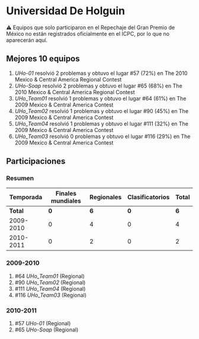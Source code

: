 # Universidad De Holguin

:warning: Equipos que solo participaron en el Repechaje del Gran Premio de México no están registrados oficialmente en el ICPC, por lo que no aparecerán aquí.

## Mejores 10 equipos

1. _UHo-01_ resolvió 2 problemas y obtuvo el lugar #57 (72%) en The 2010 Mexico & Central America Regional Contest
1. _UHo-Soap_ resolvió 2 problemas y obtuvo el lugar #65 (68%) en The 2010 Mexico & Central America Regional Contest
1. _UHo_Team01_ resolvió 1 problemas y obtuvo el lugar #64 (61%) en The 2009 Mexico & Central America Contest
1. _UHo_Team02_ resolvió 1 problemas y obtuvo el lugar #90 (45%) en The 2009 Mexico & Central America Contest
1. _UHo_Team04_ resolvió 1 problemas y obtuvo el lugar #111 (32%) en The 2009 Mexico & Central America Contest
1. _UHo_Team03_ resolvió 0 problemas y obtuvo el lugar #116 (29%) en The 2009 Mexico & Central America Contest

## Participaciones

### Resumen

| Temporada | Finales mundiales | Regionales | Clasificatorios | Total |
| --- | --- | --- | --- | --- |
| **Total** | **0** | **6** | **0** | **6** |
| 2009-2010 | 0 | 4 | 0 | 4 |
| 2010-2011 | 0 | 2 | 0 | 2 |

### 2009-2010

1. #64 _UHo_Team01_ (Regional)
1. #90 _UHo_Team02_ (Regional)
1. #111 _UHo_Team04_ (Regional)
1. #116 _UHo_Team03_ (Regional)

### 2010-2011

1. #57 _UHo-01_ (Regional)
1. #65 _UHo-Soap_ (Regional)



